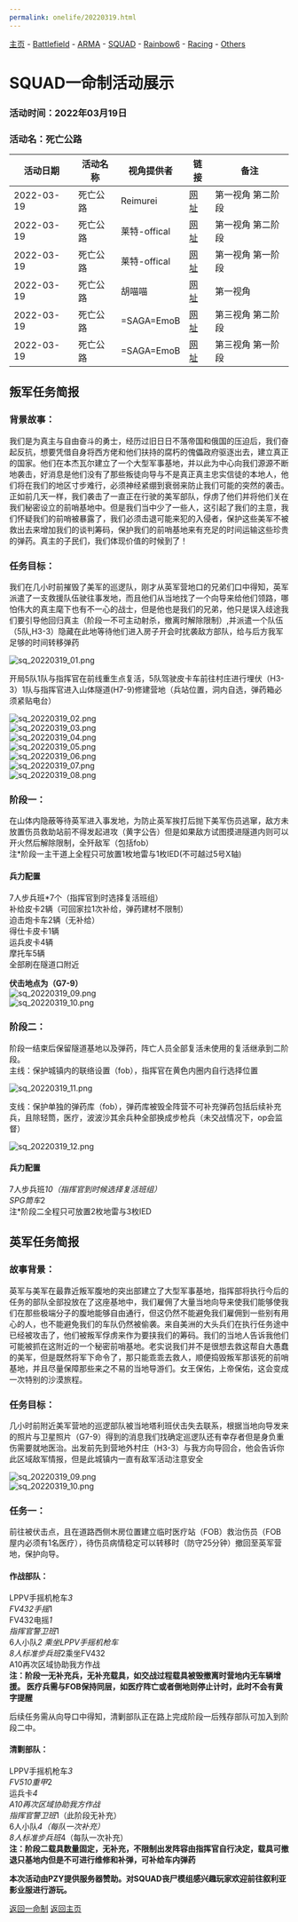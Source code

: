 ```yaml
---
permalink: onelife/20220319.html
---
```

[主页](https://saga2003.github.io/)   -  [Battlefield](https://saga2003.github.io/battlefield.html)   -   [ARMA](https://saga2003.github.io/arma.html)   -   [SQUAD](https://saga2003.github.io/squad.html)   -   [Rainbow6](https://saga2003.github.io/rainbow6.html)   -   [Racing](https://saga2003.github.io/racing.html)   -   [Others](https://saga2003.github.io/others.html)

# SQUAD一命制活动展示

### 活动时间：2022年03月19日

### 活动名：死亡公路

活动日期|活动名称|视角提供者|链接|备注
---|---|---|---|---
2022-03-19|死亡公路|Reimurei|[网址](https://www.bilibili.com/video/BV1mT4y1v7C9)|第一视角 第二阶段
2022-03-19|死亡公路|莱特-offical|[网址](https://www.bilibili.com/video/BV1aL4y1M7Zv)|第一视角 第二阶段
2022-03-19|死亡公路|莱特-offical|[网址](https://www.bilibili.com/video/BV1bL411w7Yv)|第一视角 第一阶段
2022-03-19|死亡公路|胡喵喵|[网址](https://www.bilibili.com/video/BV1J44y1N7SQ)|第一视角
2022-03-19|死亡公路|=SAGA=EmoB|[网址](https://www.bilibili.com/video/BV1XT4y1v7gV)|第三视角 第二阶段
2022-03-19|死亡公路|=SAGA=EmoB|[网址](https://www.bilibili.com/video/BV1or4y1i77E)|第三视角 第一阶段

## 叛军任务简报

### 背景故事：
我们是为真主与自由奋斗的勇士，经历过旧日日不落帝国和俄国的压迫后，我们奋起反抗，想要凭借自身将西方佬和他们扶持的腐朽的傀儡政府驱逐出去，建立真正的国家。他们在本杰瓦尔建立了一个大型军事基地，并以此为中心向我们源源不断地袭击，好消息是他们没有了那些叛徒向导与不是真正真主忠实信徒的本地人，他们将在我们的地区寸步难行，必须神经紧绷到衰弱来防止我们可能的突然的袭击。正如前几天一样，我们袭击了一直正在行驶的美军部队，俘虏了他们并将他们关在我们秘密设立的前哨基地中。但是我们当中少了一些人，这引起了我们的主意，我们怀疑我们的前哨被暴露了，我们必须击退可能来犯的入侵者，保护这些美军不被救出去来增加我们的谈判筹码，保护我们的前哨基地来有充足的时间运输这些珍贵的弹药。真主的子民们，我们体现价值的时候到了！  

### 任务目标：
我们在几小时前摧毁了美军的巡逻队，刚才从英军营地口的兄弟们口中得知，英军派遣了一支救援队伍驶往事发地，而且他们从当地找了一个向导来给他们领路，哪怕伟大的真主麾下也有不一心的战士，但是他也是我们的兄弟，他只是误入歧途我们要引导他回归真主（阶段一不可主动射杀，撤离时解除限制）,并派遣一个队伍（5队,H3-3）隐藏在此地等待他们进入房子开会时扰袭敌方部队，给与后方我军足够的时间转移弹药  

![sq_20220319_01.png](../../image/sq_20220319_01.png)
 
开局5队1队与指挥官在前线重生点复活，5队驾驶皮卡车前往村庄进行埋伏（H3-3）1队与指挥官进入山体隧道(H7-9)修建营地（兵站位置，洞内自选，弹药箱必须紧贴电台）      

![sq_20220319_02.png](../../image/sq_20220319_02.png)  
![sq_20220319_03.png](../../image/sq_20220319_03.png)  
![sq_20220319_04.png](../../image/sq_20220319_04.png)  
![sq_20220319_05.png](../../image/sq_20220319_05.png)  
![sq_20220319_06.png](../../image/sq_20220319_06.png)  
![sq_20220319_07.png](../../image/sq_20220319_07.png)  
![sq_20220319_08.png](../../image/sq_20220319_08.png)  

### 阶段一：
在山体内隐蔽等待英军进入事发地，为防止英军挨打后抛下美军伤员逃窜，敌方未放置伤员救助站前不得发起进攻（黄字公告）但是如果敌方试图摸进隧道内则可以开火然后解除限制，全歼敌军（包括fob）  
注*阶段一主干道上全程只可放置1枚地雷与1枚IED(不可越过5号X轴)  

#### 兵力配置
7人步兵班*7个（指挥官到时选择复活班组）  
补给皮卡2辆（可回家拉1次补给，弹药建材不限制）  
迫击炮卡车2辆（无补给）  
得仕卡皮卡1辆  
运兵皮卡4辆  
摩托车5辆  
全部刷在隧道口附近  


**伏击地点为（G7-9）**  
![sq_20220319_09.png](../../image/sq_20220319_09.png)  
![sq_20220319_10.png](../../image/sq_20220319_10.png)  

### 阶段二：
阶段一结束后保留隧道基地以及弹药，阵亡人员全部复活未使用的复活继承到二阶段。  
主线：保护城镇内的联络设置（fob），指挥官在黄色内圈内自行选择位置  

![sq_20220319_11.png](../../image/sq_20220319_10.png)  

支线：保护单独的弹药库（fob），弹药库被毁全阵营不可补充弹药包括后续补充兵，且除轻筒，医疗，波波沙其余兵种全部换成步枪兵（未交战情况下，op会监督）  

![sq_20220319_12.png](../../image/sq_20220319_12.png)  

#### 兵力配置
7人步兵班*10（指挥官到时候选择复活班组）  
SPG筒车*2  
注*阶段二全程只可放置2枚地雷与3枚IED  

## 英军任务简报
### 故事背景：
英军与美军在最靠近叛军腹地的突出部建立了大型军事基地，指挥部将执行今后的任务的部队全部投放在了这座基地中，我们雇佣了大量当地向导来使我们能够使我们在那些极端分子的腹地能够自由通行，但这仍然不能避免我们雇佣到一些别有用心的人，也不能避免我们的车队仍然被偷袭。来自美洲的大头兵们在执行任务途中已经被攻击了，他们被叛军俘虏来作为要挟我们的筹码。我们的当地人告诉我他们可能被抓在这附近的一个秘密前哨基地。老实说我们并不是很想去救这帮自大愚蠢的美军，但是既然将军下命令了，那只能乖乖去救人，顺便捣毁叛军那该死的前哨基地，并且尽量保障那些来之不易的当地导游们。女王保佑，上帝保佑，这会变成一次特别的沙漠旅程。  

### 任务目标：
几小时前附近美军营地的巡逻部队被当地塔利班伏击失去联系，根据当地向导发来的照片与卫星照片（G7-9）得到的消息我们找确定巡逻队还有幸存者但是身负重伤需要就地医治。出发前先到营地外村庄（H3-3）与我方向导回合，他会告诉你此区域敌军情报，但是此城镇内一直有敌军活动注意安全   

![sq_20220319_09.png](../../image/sq_20220319_09.png)  
![sq_20220319_10.png](../../image/sq_20220319_10.png)  

### 任务一：
前往被伏击点，且在道路西侧木房位置建立临时医疗站（FOB）救治伤员（FOB屋内必须有1名医疗），待伤员病情稳定可以转移时（防守25分钟）撤回至英军营地，保护向导。  

#### 作战部队：
LPPV手摇机枪车*3  
FV432手摇*1  
FV432电摇*1  
指挥官警卫班*1  
6人小队*2 乘坐LPPV手摇机枪车  
8人标准步兵班*2乘坐FV432  
A10再次区域协助我方作战  
**注：阶段一无补充兵，无补充载具，如交战过程载具被毁撤离时营地内无车辆增援。 医疗兵需与FOB保持同层，如医疗阵亡或者倒地则停止计时，此时不会有黄字提醒**  

后续任务需从向导口中得知，清剿部队正在路上完成阶段一后残存部队可加入到阶段二中。  

#### 清剿部队：
LPPV手摇机枪车*3  
FV510重甲*2  
运兵卡*4  
A10再次区域协助我方作战  
指挥官警卫班*1（此阶段无补充）  
6人小队*4（每队一次补充）  
8人标准步兵班*4（每队一次补充）  
**注：阶段二载具数量固定，无补充，不限制出发阵容由指挥官自行决定，载具可撤退只基地内但是不可进行维修和补弹，可补给车内弹药**  



**本次活动由PZY提供服务器赞助。对SQUAD丧尸模组感兴趣玩家欢迎前往叙利亚影业服进行游玩。**

[返回一命制](https://saga2003.github.io/squad.html)
[返回主页](https://saga2003.github.io/)